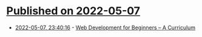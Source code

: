 # [Published on 2022-05-07](index.md)

* [2022-05-07, 23:40:16](https://news.ycombinator.com/item?id=31299716) - [Web Development for Beginners – A Curriculum](https://github.com/microsoft/Web-Dev-For-Beginners)
